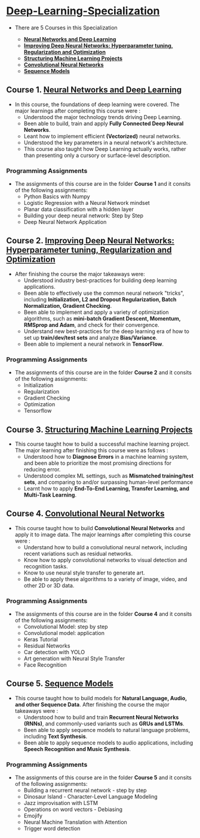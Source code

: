 # [Deep-Learning-Specialization](https://www.coursera.org/specializations/deep-learning)
* There are 5 Courses in this Specialization

    * [**Neural Networks and Deep Learning**](https://www.coursera.org/learn/neural-networks-deep-learning/home/welcome)  
    * [**Improving Deep Neural Networks: Hyperparameter tuning, Regularization and Optimization**](https://www.coursera.org/learn/deep-neural-network/home/welcome) 
    * [**Structuring Machine Learning Projects**](https://www.coursera.org/learn/machine-learning-projects/home/welcome)
    * [**Convolutional Neural Networks**](https://www.coursera.org/learn/convolutional-neural-networks/home/welcome)
    * [**Sequence Models**](https://www.coursera.org/learn/nlp-sequence-models/home/welcome)
 
## Course 1. [**Neural Networks and Deep Learning**](https://www.coursera.org/learn/neural-networks-deep-learning/home/welcome)

* In this course, the foundations of deep learning were covered. The major learnings after completing this course were :
    * Understood the major technology trends driving Deep Learning.
    * Been able to build, train and apply **Fully Connected Deep Neural Networks**. 
    * Leant how to implement efficient **(Vectorized)** neural networks. 
    * Understood the key parameters in a neural network's architecture. 
    * This course also taught how Deep Learning actually works, rather than presenting only a cursory or surface-level description. 
    
### Programming Assignments
* The assignments of this course are in the folder  **Course 1** and it consits of the following assignments:
    * Python Basics with Numpy
    * Logistic Regression with a Neural Network mindset
    * Planar data classification with a hidden layer
    * Building your deep neural network: Step by Step
    * Deep Neural Network Application
    
## Course 2. [**Improving Deep Neural Networks: Hyperparameter tuning, Regularization and Optimization**](https://www.coursera.org/learn/deep-neural-network/home/welcome) 

* After finishing the course the major takeaways were:
    * Understood industry best-practices for building deep learning applications. 
    * Been able to effectively use the common neural network "tricks", including **Initialization, L2 and Dropout Regularization, Batch Normalization, Gradient Checking**. 
    * Been able to implement and apply a variety of optimization algorithms, such as **mini-batch Gradient Descent, Momentum, RMSprop and Adam**, and check for their convergence. 
    * Understand new best-practices for the deep learning era of how to set up **train/dev/test sets** and analyze **Bias/Variance**.
    * Been able to implement a neural network in **TensorFlow**. 
 
 ### Programming Assignments
 * The assignments of this course are in the folder  **Course 2** and it consits of the following assignments:
     * Initialization
     * Regularization
     * Gradient Checking
     * Optimization
     * Tensorflow
          
## Course 3. [**Structuring Machine Learning Projects**](https://www.coursera.org/learn/machine-learning-projects/home/welcome)

* This course taught how to build a successful machine learning project. The major learning after finishing this course were as follows :
    * Understood how to **Diagnose Errors** in a machine learning system, and been able to prioritize the most promising directions for reducing error.
    * Understood complex ML settings, such as **Mismatched training/test sets**, and comparing to and/or surpassing human-level performance
    * Learnt how to apply **End-To-End Learning, Transfer Learning, and Multi-Task Learning**.
        
## Course 4. [**Convolutional Neural Networks**](https://www.coursera.org/learn/convolutional-neural-networks/home/welcome)

* This course taught how to build **Convolutional Neural Networks** and apply it to image data. The major learnings after completing this course were :
    * Understand how to build a convolutional neural network, including recent variations such as residual networks.
    * Know how to apply convolutional networks to visual detection and recognition tasks.
    * Know to use neural style transfer to generate art.
    * Be able to apply these algorithms to a variety of image, video, and other 2D or 3D data.
    
### Programming Assignments
* The assignments of this course are in the folder  **Course 4** and it consits of the following assignments:
    * Convolutional Model: step by step
    * Convolutional model: application
    * Keras Tutorial
    * Residual Networks
    * Car detection with YOLO
    * Art generation with Neural Style Transfer
    * Face Recognition
      
## Course 5. [**Sequence Models**](https://www.coursera.org/learn/nlp-sequence-models/home/welcome)

* This course taught how to build models for **Natural Language, Audio, and other Sequence Data**. After finishing the course the major takeaways were :
    * Understood how to build and train **Recurrent Neural Networks (RNNs)**, and commonly-used variants such as **GRUs and LSTMs**.
    * Been able to apply sequence models to natural language problems, including **Text Synthesis**.
    * Been able to apply sequence models to audio applications, including **Speech Recognition and Music Synthesis**.
    
### Programming Assignments
* The assignments of this course are in the folder  **Course 5** and it consits of the following assignments:
    * Building a recurrent neural network - step by step
    * Dinosaur Island - Character-Level Language Modeling
    * Jazz improvisation with LSTM
    * Operations on word vectors - Debiasing
    * Emojify
    * Neural Machine Translation with Attention
    * Trigger word detection
